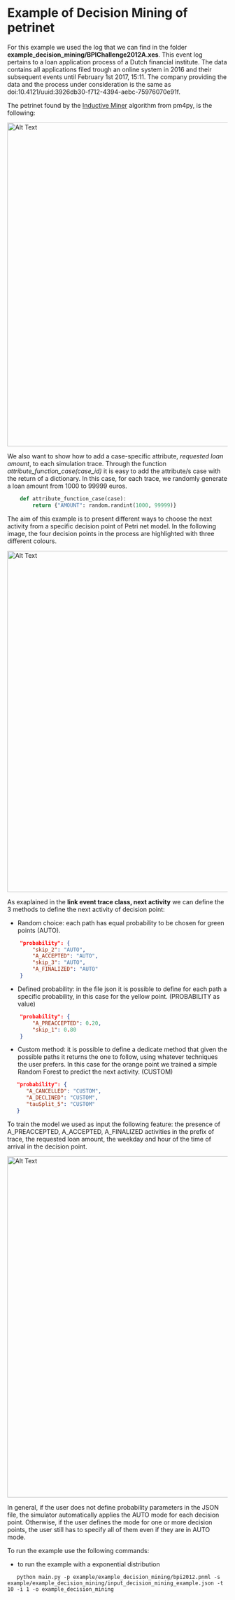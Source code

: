 
# Example of Decision Mining of petrinet

For this example we used the log that we can find in the folder **example_decision_mining/BPIChallenge2012A.xes**. This event log pertains to a loan application process of a Dutch financial institute. The data contains all applications filed trough an online system in 2016 and their subsequent events until February 1st 2017, 15:11.
The company providing the data and the process under consideration is the same as doi:10.4121/uuid:3926db30-f712-4394-aebc-75976070e91f.

The petrinet found by the [Inductive Miner](https://pm4py.fit.fraunhofer.de/documentation#item-3-2) algorithm from pm4py, is the following:

<img src="../example/example_decision_mining/petri_net.png" alt="Alt Text" width="740">

We also want to show how to add a case-specific attribute, *requested loan amount*, to each simulation trace.
Through the function *attribute_function_case(case_id)*
it is easy to add the attribute/s case with the return of a dictionary. In this case, for each trace, we randomly generate a loan amount from 1000 to 99999 euros.

```python
    def attribute_function_case(case):
        return {"AMOUNT": random.randint(1000, 99999)}
```

The aim of this example is to present different ways to choose the next activity from a specific decision point of Petri net model. 
In the following image, the four decision points in the process are highlighted with three different colours.

<img src="../example/example_decision_mining/petri_net_decision.png" alt="Alt Text" width="780">

As exaplained in the **link event trace class, next activity** we can define the 3 methods to define the next activity 
of decision point:

* Random choice: each path has equal probability to be chosen for green points (AUTO).
```json
    "probability": {
        "skip_2": "AUTO",
        "A_ACCEPTED": "AUTO",
        "skip_3": "AUTO",
        "A_FINALIZED": "AUTO"
    }
```
* Defined probability: in the file json it is possible to define for each path a specific probability, in this case for the yellow point. (PROBABILITY as value)
```json
    "probability": {
        "A_PREACCEPTED": 0.20,
        "skip_1": 0.80
    }
```
* Custom method: it is possible to define a dedicate method that given the possible paths it returns the one to
  follow, using whatever techniques the user prefers. In this case for the orange point we trained a 
  simple Random Forest to predict the next activity. (CUSTOM) <br />
```json
   "probability": {
      "A_CANCELLED": "CUSTOM",
      "A_DECLINED": "CUSTOM",
      "tauSplit_5": "CUSTOM"
   }
```

To train the model we used as input the following feature: the presence of A_PREACCEPTED, A_ACCEPTED, A_FINALIZED
activities in the prefix of trace, the requested loan amount, the weekday and hour of the time of arrival in the decision point.

<img src="../example/example_decision_mining/random_forest.png" alt="Alt Text" width="780">

In general, if the user does not define probability parameters in the JSON file, the simulator automatically 
applies the AUTO mode for each decision point.
Otherwise, if the user defines the mode for one or more decision points, the user still has to specify all of them even if they are in AUTO mode.


To run the example use the following commands:

* to run the example with a exponential distribution
```shell
   python main.py -p example/example_decision_mining/bpi2012.pnml -s example/example_decision_mining/input_decision_mining_example.json -t 10 -i 1 -o example_decision_mining
```
